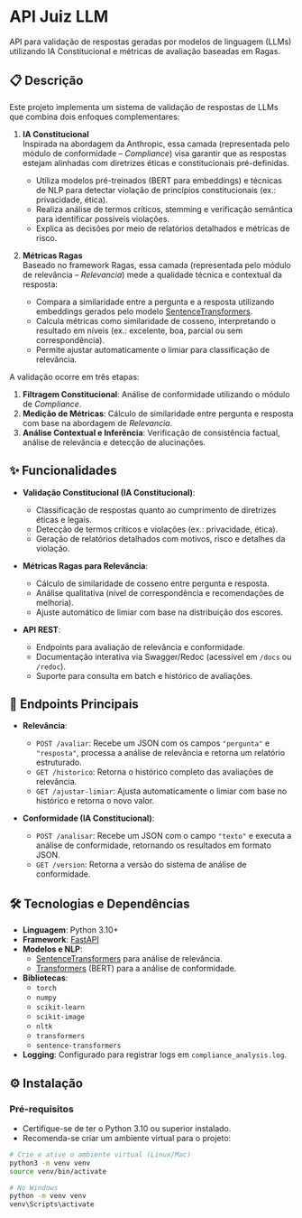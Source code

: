 # API Juiz LLM

API para validação de respostas geradas por modelos de linguagem (LLMs) utilizando IA Constitucional e métricas de avaliação baseadas em Ragas.

## 📋 Descrição

Este projeto implementa um sistema de validação de respostas de LLMs que combina dois enfoques complementares:

1. **IA Constitucional**  
   Inspirada na abordagem da Anthropic, essa camada (representada pelo módulo de conformidade – *Compliance*) visa garantir que as respostas estejam alinhadas com diretrizes éticas e constitucionais pré-definidas.  
   - Utiliza modelos pré-treinados (BERT para embeddings) e técnicas de NLP para detectar violação de princípios constitucionais (ex.: privacidade, ética).
   - Realiza análise de termos críticos, stemming e verificação semântica para identificar possíveis violações.
   - Explica as decisões por meio de relatórios detalhados e métricas de risco.

2. **Métricas Ragas**  
   Baseado no framework Ragas, essa camada (representada pelo módulo de relevância – *Relevancia*) mede a qualidade técnica e contextual da resposta:
   - Compara a similaridade entre a pergunta e a resposta utilizando embeddings gerados pelo modelo [SentenceTransformers](https://www.sbert.net/).
   - Calcula métricas como similaridade de cosseno, interpretando o resultado em níveis (ex.: excelente, boa, parcial ou sem correspondência).
   - Permite ajustar automaticamente o limiar para classificação de relevância.

A validação ocorre em três etapas:
1. **Filtragem Constitucional**: Análise de conformidade utilizando o módulo de *Compliance*.
2. **Medição de Métricas**: Cálculo de similaridade entre pergunta e resposta com base na abordagem de *Relevancia*.
3. **Análise Contextual e Inferência**: Verificação de consistência factual, análise de relevância e detecção de alucinações.

## ✨ Funcionalidades

- **Validação Constitucional (IA Constitucional)**:
  - Classificação de respostas quanto ao cumprimento de diretrizes éticas e legais.
  - Detecção de termos críticos e violações (ex.: privacidade, ética).
  - Geração de relatórios detalhados com motivos, risco e detalhes da violação.

- **Métricas Ragas para Relevância**:
  - Cálculo de similaridade de cosseno entre pergunta e resposta.
  - Análise qualitativa (nível de correspondência e recomendações de melhoria).
  - Ajuste automático de limiar com base na distribuição dos escores.

- **API REST**:
  - Endpoints para avaliação de relevância e conformidade.
  - Documentação interativa via Swagger/Redoc (acessível em `/docs` ou `/redoc`).
  - Suporte para consulta em batch e histórico de avaliações.

## 🚀 Endpoints Principais

- **Relevância**:
  - `POST /avaliar`: Recebe um JSON com os campos `"pergunta"` e `"resposta"`, processa a análise de relevância e retorna um relatório estruturado.
  - `GET /historico`: Retorna o histórico completo das avaliações de relevância.
  - `GET /ajustar-limiar`: Ajusta automaticamente o limiar com base no histórico e retorna o novo valor.

- **Conformidade (IA Constitucional)**:
  - `POST /analisar`: Recebe um JSON com o campo `"texto"` e executa a análise de conformidade, retornando os resultados em formato JSON.
  - `GET /version`: Retorna a versão do sistema de análise de conformidade.

## 🛠️ Tecnologias e Dependências

- **Linguagem**: Python 3.10+
- **Framework**: [FastAPI](https://fastapi.tiangolo.com/)
- **Modelos e NLP**:
  - [SentenceTransformers](https://www.sbert.net/) para análise de relevância.
  - [Transformers](https://huggingface.co/transformers/) (BERT) para a análise de conformidade.
- **Bibliotecas**:
  - `torch`
  - `numpy`
  - `scikit-learn`
  - `scikit-image`
  - `nltk`
  - `transformers`
  - `sentence-transformers`
- **Logging**: Configurado para registrar logs em `compliance_analysis.log`.

## ⚙️ Instalação

### Pré-requisitos

- Certifique-se de ter o Python 3.10 ou superior instalado.
- Recomenda-se criar um ambiente virtual para o projeto:

```bash
# Crie e ative o ambiente virtual (Linux/Mac)
python3 -m venv venv
source venv/bin/activate

# No Windows
python -m venv venv
venv\Scripts\activate
